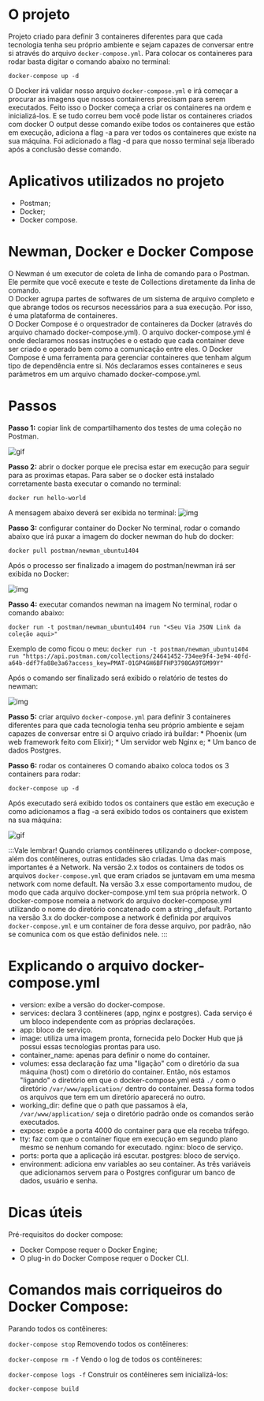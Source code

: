 # O projeto

Projeto criado para definir 3 containeres diferentes para que cada tecnologia tenha seu próprio ambiente e sejam capazes de conversar entre si através do arquivo `docker-compose.yml`.
Para colocar os containeres para rodar basta digitar o comando abaixo no terminal:

`docker-compose up -d`

O Docker irá validar nosso arquivo `docker-compose.yml` e irá começar a procurar as imagens que nossos containeres precisam para serem executados. 
Feito isso o Docker começa a criar os containeres na ordem e inicializá-los. E se tudo correu bem você pode listar os containeres criados com docker 
O output desse comando exibe todos os containeres que estão em execução, adiciona a flag -a para ver todos os containeres que existe na sua máquina.
Foi adicionado a flag -d para que nosso terminal seja liberado após a conclusão desse comando.

# Aplicativos utilizados no projeto

* Postman;
* Docker;
* Docker compose.

# Newman, Docker e Docker Compose
O Newman é um executor de coleta de linha de comando para o Postman. Ele permite que você execute e teste de  Collections diretamente da linha de comando.<br>
O Docker agrupa partes de softwares de um sistema de arquivo completo e que abrange todos os recursos necessários para a sua execução. Por isso, é uma plataforma de containeres.<br>
O Docker Compose é o orquestrador de containeres da Docker (através do arquivo chamado docker-compose.yml). O arquivo docker-compose.yml é onde declaramos nossas instruções e o estado que cada container deve ser criado e operado bem como a comunicação entre eles. O Docker Compose é uma ferramenta para gerenciar containeres que tenham algum tipo de dependência entre si. Nós declaramos esses containeres e seus parâmetros em um arquivo chamado docker-compose.yml.

# Passos

**Passo 1:** copiar link de compartilhamento dos testes de uma coleção no Postman.

![gif](./img/link-compartilhamento-colecao-postman.gif "Link de compartilhamento de coleção no postman")

**Passo 2:** abrir o docker porque ele precisa estar em execução para seguir para as proximas etapas. Para saber se o docker está instalado corretamente basta executar o comando no terminal:

`docker run hello-world`

A mensagem abaixo deverá ser exibida no terminal:
![img](./img/confirmacao-docker-instalado.png "Mensagem de confirmação docker instalado")

**Passo 3:** configurar container do Docker
No terminal, rodar o comando abaixo que irá puxar a imagem do docker newman do hub do docker:

`docker pull postman/newman_ubuntu1404`

Após o processo ser finalizado a imagem do postman/newman irá ser exibida no Docker:

![img](./img/imagem-postman-newman-baixada.png "Imagem postman/newman no Docker")

**Passo 4:** executar comandos newman na imagem
No terminal, rodar o comando abaixo:

`docker run -t postman/newman_ubuntu1404 run "<Seu Via JSON Link da coleção aqui>"`

Exemplo de como ficou o meu:
`docker run -t postman/newman_ubuntu1404 run "https://api.postman.com/collections/24641452-734ee9f4-3e94-40fd-a64b-ddf7fa88e3a6?access_key=PMAT-01GP4GH6BFFHP3798GA9TGM99Y"`

Após o comando ser finalizado será exibido o relatório de testes do newman:

![img](./img/relatorio-de-testes-do-newman.png "Relatório de testes do newman")

**Passo 5:** criar arquivo `docker-compose.yml` para definir 3 containeres diferentes para que cada tecnologia tenha seu próprio ambiente e sejam capazes de conversar entre si
O arquivo criado irá buildar:
    * Phoenix (um web framework feito com Elixir);
    * Um servidor web Nginx e;
    * Um banco de dados Postgres.

**Passo 6:** rodar os containeres
O comando abaixo coloca todos os 3 containers para rodar:

`docker-compose up -d`

Após executado será exibido todos os containers que estão em execução e como adicionamos a flag -a será exibido todos os containers que existem na sua máquina:

![gif](./img/rodando-containeres-docker.gif "Rondando containeres docker")

:::Vale lembrar!
Quando criamos contêineres utilizando o docker-compose, além dos contêineres, outras entidades são criadas. Uma das mais importantes é a Network.
Na versão 2.x todos os containers de todos os arquivos `docker-compose.yml` que eram criados se juntavam em uma mesma network com nome default.
Na versão 3.x esse comportamento mudou, de modo que cada arquivo docker-compose.yml tem sua própria network. O docker-compose nomeia a network do arquivo docker-compose.yml utilizando o nome do diretório concatenado com a string _default. Portanto na versão 3.x do docker-compose a network é definida por arquivos `docker-compose.yml` e um container de fora desse arquivo, por padrão, não se comunica com os que estão definidos nele.
:::


# Explicando o arquivo docker-compose.yml

* version: exibe a versão do docker-compose.
* services: declara 3 contêineres (app, nginx e postgres). Cada serviço é um bloco independente com as próprias declarações.
* app: bloco de serviço.
* image: utiliza uma imagem pronta, fornecida pelo Docker Hub que já possui essas tecnologias prontas para uso.
* container_name: apenas para definir o nome do container.
* volumes: essa declaração faz uma "ligação" com o diretório da sua máquina (host) com o diretório do container. Então, nós estamos "ligando" o diretório em que o docker-compose.yml está `./` com o diretório `/var/www/application/` dentro do container. Dessa forma todos os arquivos que tem em um diretório aparecerá no outro.
* working_dir: define que o path que passamos à ela, `/var/www/application/` seja o diretório padrão onde os comandos serão executados.
* expose: expõe a porta 4000 do container para que ela receba tráfego.
* tty: faz com que o container fique em execução em segundo plano mesmo se nenhum comando for executado.
nginx: bloco de serviço.
* ports: porta que a aplicação irá escutar.
postgres: bloco de serviço.
* environment: adiciona env variables ao seu container. As três variáveis que adicionamos servem para o Postgres configurar um banco de dados, usuário e senha.

# Dicas úteis

Pré-requisitos do docker compose:

* Docker Compose requer o Docker Engine;
* O plug-in do Docker Compose requer o Docker CLI.

# Comandos mais corriqueiros do Docker Compose:

Parando todos os contêineres:

`docker-compose stop`
Removendo todos os contêineres:

`docker-compose rm -f`
Vendo o log de todos os contêineres:

`docker-compose logs -f`
Construir os contêineres sem inicializá-los:

`docker-compose build`